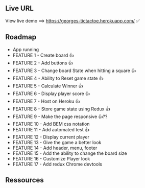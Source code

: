 ## Live URL

View live demo ==> https://georges-tictactoe.herokuapp.com/ ✅

## Roadmap

- App running
- FEATURE 1 - Create board 👍
- FEATURE 2 - Add buttons 👍
- FEATURE 3 - Change board State when hitting a square 👍
- FEATURE 4 - Ability to Reset game state 👍
- FEATURE 5 - Calculate Winner 👍
- FEATURE 6 - Display player score 👍
- FEATURE 7 - Host on Heroku 👍
- FEATURE 8 - Store game state using Redux 👍
- FEATURE 9 - Make the page responsive 👍??
- FEATURE 10 - Add BEM css notation
- FEATURE 11 - Add automated test 👍
- FEATURE 12 - Display current player
- FEATURE 13 - Give the game a better look
- FEATURE 14 - Add header, menu, footer
- FEATURE 15 - Add the ability to change the board size
- FEATURE 16 - Customize Player look
- FEATURE 17 - Add redux Chrome devtools

## Ressources
